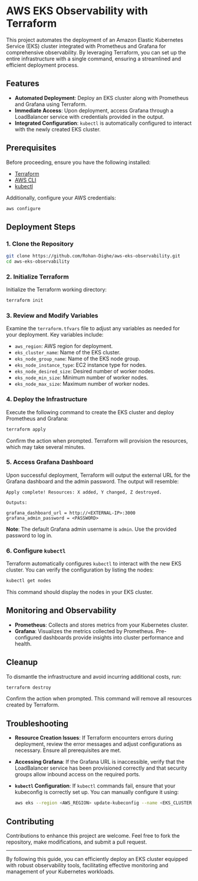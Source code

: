 # AWS EKS Observability with Terraform

This project automates the deployment of an Amazon Elastic Kubernetes Service (EKS) cluster integrated with Prometheus and Grafana for comprehensive observability. By leveraging Terraform, you can set up the entire infrastructure with a single command, ensuring a streamlined and efficient deployment process.

## Features

- **Automated Deployment**: Deploy an EKS cluster along with Prometheus and Grafana using Terraform.
- **Immediate Access**: Upon deployment, access Grafana through a LoadBalancer service with credentials provided in the output.
- **Integrated Configuration**: `kubectl` is automatically configured to interact with the newly created EKS cluster.

## Prerequisites

Before proceeding, ensure you have the following installed:

- [Terraform](https://www.terraform.io/downloads.html)
- [AWS CLI](https://aws.amazon.com/cli/)
- [kubectl](https://kubernetes.io/docs/tasks/tools/)

Additionally, configure your AWS credentials:

```bash
aws configure
```

## Deployment Steps

### 1. Clone the Repository

```bash
git clone https://github.com/Rohan-Dighe/aws-eks-observability.git
cd aws-eks-observability
```

### 2. Initialize Terraform

Initialize the Terraform working directory:

```bash
terraform init
```

### 3. Review and Modify Variables

Examine the `terraform.tfvars` file to adjust any variables as needed for your deployment. Key variables include:

- `aws_region`: AWS region for deployment.
- `eks_cluster_name`: Name of the EKS cluster.
- `eks_node_group_name`: Name of the EKS node group.
- `eks_node_instance_type`: EC2 instance type for nodes.
- `eks_node_desired_size`: Desired number of worker nodes.
- `eks_node_min_size`: Minimum number of worker nodes.
- `eks_node_max_size`: Maximum number of worker nodes.

### 4. Deploy the Infrastructure

Execute the following command to create the EKS cluster and deploy Prometheus and Grafana:

```bash
terraform apply
```

Confirm the action when prompted. Terraform will provision the resources, which may take several minutes.

### 5. Access Grafana Dashboard

Upon successful deployment, Terraform will output the external URL for the Grafana dashboard and the admin password. The output will resemble:

```
Apply complete! Resources: X added, Y changed, Z destroyed.

Outputs:

grafana_dashboard_url = http://<EXTERNAL-IP>:3000
grafana_admin_password = <PASSWORD>
```

**Note**: The default Grafana admin username is `admin`. Use the provided password to log in.

### 6. Configure `kubectl`

Terraform automatically configures `kubectl` to interact with the new EKS cluster. You can verify the configuration by listing the nodes:

```bash
kubectl get nodes
```

This command should display the nodes in your EKS cluster.

## Monitoring and Observability

- **Prometheus**: Collects and stores metrics from your Kubernetes cluster.
- **Grafana**: Visualizes the metrics collected by Prometheus. Pre-configured dashboards provide insights into cluster performance and health.

## Cleanup

To dismantle the infrastructure and avoid incurring additional costs, run:

```bash
terraform destroy
```

Confirm the action when prompted. This command will remove all resources created by Terraform.

## Troubleshooting

- **Resource Creation Issues**: If Terraform encounters errors during deployment, review the error messages and adjust configurations as necessary. Ensure all prerequisites are met.
- **Accessing Grafana**: If the Grafana URL is inaccessible, verify that the LoadBalancer service has been provisioned correctly and that security groups allow inbound access on the required ports.
- **`kubectl` Configuration**: If `kubectl` commands fail, ensure that your kubeconfig is correctly set up. You can manually configure it using:

  ```bash
  aws eks --region <AWS_REGION> update-kubeconfig --name <EKS_CLUSTER_NAME>
  ```

## Contributing

Contributions to enhance this project are welcome. Feel free to fork the repository, make modifications, and submit a pull request.


---

By following this guide, you can efficiently deploy an EKS cluster equipped with robust observability tools, facilitating effective monitoring and management of your Kubernetes workloads.

